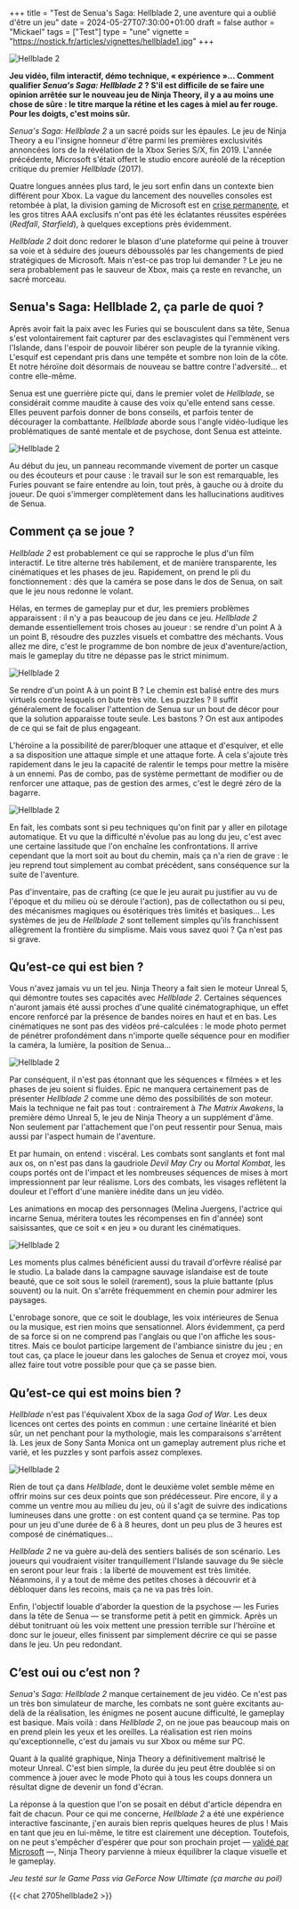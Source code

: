 +++
title = "Test de Senua's Saga: Hellblade 2, une aventure qui a oublié d'être un jeu"
date = 2024-05-27T07:30:00+01:00
draft = false
author = "Mickael"
tags = ["Test"]
type = "une"
vignette = "https://nostick.fr/articles/vignettes/hellblade1.jpg"
+++

![Hellblade 2](hellblade1.jpg "Ça fait mal.")

**Jeu vidéo, film interactif, démo technique, « expérience »… Comment qualifier *Senua's Saga: Hellblade 2* ? S'il est difficile de se faire une opinion arrêtée sur le nouveau jeu de Ninja Theory, il y a au moins une chose de sûre : le titre marque la rétine et les cages à miel au fer rouge. Pour les doigts, c'est moins sûr.**

*Senua's Saga: Hellblade 2* a un sacré poids sur les épaules. Le jeu de Ninja Theory a eu l'insigne honneur d'être parmi les premières exclusivités annoncées lors de la révélation de la Xbox Series S/X, fin 2019. L'année précédente, Microsoft s'était offert le studio encore auréolé de la réception critique du premier *Hellblade* (2017).

Quatre longues années plus tard, le jeu sort enfin dans un contexte bien différent pour Xbox. La vague du lancement des nouvelles consoles est retombée à plat, la division gaming de Microsoft est en [crise permanente](https://nostick.fr/articles/2024/mai/1505-bonjour-tristesse-chez-xbox/), et les gros titres AAA exclusifs n'ont pas été les éclatantes réussites espérées (*Redfall*, *Starfield*), à quelques exceptions près évidemment.

*Hellblade 2* doit donc redorer le blason d'une plateforme qui peine à trouver sa voie et à séduire des joueurs déboussolés par les changements de pied stratégiques de Microsoft. Mais n'est-ce pas trop lui demander ? Le jeu ne sera probablement pas le sauveur de Xbox, mais ça reste en revanche, un sacré morceau.

## Senua's Saga: Hellblade 2, ça parle de quoi ?

Après avoir fait la paix avec les Furies qui se bousculent dans sa tête, Senua s'est volontairement fait capturer par des esclavagistes qui l'emmènent vers l'Islande, dans l'espoir de pouvoir libérer son peuple de la tyrannie viking. L'esquif est cependant pris dans une tempête et sombre non loin de la côte. Et notre héroïne doit désormais de nouveau se battre contre l'adversité… et contre elle-même.

Senua est une guerrière picte qui, dans le premier volet de *Hellblade*, se considérait comme maudite à cause des voix qu'elle entend sans cesse. Elles peuvent parfois donner de bons conseils, et parfois tenter de décourager la combattante. *Hellblade* aborde sous l'angle vidéo-ludique les problématiques de santé mentale et de psychose, dont Senua est atteinte. 

![Hellblade 2](hellblade2.jpg "")

Au début du jeu, un panneau recommande vivement de porter un casque ou des écouteurs et pour cause : le travail sur le son est remarquable, les Furies pouvant se faire entendre au loin, tout près, à gauche ou à droite du joueur. De quoi s'immerger complètement dans les hallucinations auditives de Senua.

## Comment ça se joue ?

*Hellblade 2* est probablement ce qui se rapproche le plus d'un film interactif. Le titre alterne très habilement, et de manière transparente, les cinématiques et les phases de jeu. Rapidement, on prend le pli du fonctionnement : dès que la caméra se pose dans le dos de Senua, on sait que le jeu nous redonne le volant.

Hélas, en termes de gameplay pur et dur, les premiers problèmes apparaissent : il n'y a pas beaucoup de jeu dans ce jeu. *Hellblade 2* demande essentiellement trois choses au joueur : se rendre d'un point A à un point B, résoudre des puzzles visuels et combattre des méchants. Vous allez me dire, c'est le programme de bon nombre de jeux d'aventure/action, mais le gameplay du titre ne dépasse pas le strict minimum.

![Hellblade 2](hellblade3.jpg "")

Se rendre d'un point A à un point B ? Le chemin est balisé entre des murs virtuels contre lesquels on bute très vite. Les puzzles ? Il suffit généralement de focaliser l'attention de Senua sur un bout de décor pour que la solution apparaisse toute seule. Les bastons ? On est aux antipodes de ce qui se fait de plus engageant.

L'héroïne a la possibilité de parer/bloquer une attaque et d'esquiver, et elle a sa disposition une attaque simple et une attaque forte. À cela s'ajoute très rapidement dans le jeu la capacité de ralentir le temps pour mettre la misère à un ennemi. Pas de combo, pas de système permettant de modifier ou de renforcer une attaque, pas de gestion des armes, c'est le degré zéro de la bagarre.

![Hellblade 2](hellblade4.jpg "")


En fait, les combats sont si peu techniques qu'on finit par y aller en pilotage automatique. Et vu que la difficulté n'évolue pas au long du jeu, c'est avec une certaine lassitude que l'on enchaîne les confrontations. Il arrive cependant que la mort soit au bout du chemin, mais ça n'a rien de grave : le jeu reprend tout simplement au combat précédent, sans conséquence sur la suite de l'aventure.

Pas d'inventaire, pas de crafting (ce que le jeu aurait pu justifier au vu de l'époque et du milieu où se déroule l'action), pas de collectathon ou si peu, des mécanismes magiques ou ésotériques très limités et basiques… Les systèmes de jeu de *Hellblade 2* sont tellement simples qu'ils franchissent allègrement la frontière du simplisme. Mais vous savez quoi ? Ça n'est pas si grave.

## Qu’est-ce qui est bien ?

Vous n'avez jamais vu un tel jeu. Ninja Theory a fait sien le moteur Unreal 5, qui démontre toutes ses capacités avec *Hellblade 2*. Certaines séquences n'auront jamais été aussi proches d'une qualité cinématographique, un effet encore renforcé par la présence de bandes noires en haut et en bas. Les cinématiques ne sont pas des vidéos pré-calculées : le mode photo permet de pénétrer profondément dans n'importe quelle séquence pour en modifier la caméra, la lumière, la position de Senua… 

![Hellblade 2](hellblade5.jpg "")

Par conséquent, il n'est pas étonnant que les séquences « filmées » et les phases de jeu soient si fluides. Epic ne manquera certainement pas de présenter *Hellblade 2* comme une démo des possibilités de son moteur. Mais la technique ne fait pas tout : contrairement à *The Matrix Awakens*, la première démo Unreal 5, le jeu de Ninja Theory a un supplément d'âme. Non seulement par l'attachement que l'on peut ressentir pour Senua, mais aussi par l'aspect humain de l'aventure.

Et par humain, on entend : viscéral. Les combats sont sanglants et font mal aux os, on n'est pas dans la gaudriole *Devil May Cry* ou *Mortal Kombat*, les coups portés ont de l'impact et les nombreuses séquences de mises à mort impressionnent par leur réalisme. Lors des combats, les visages reflètent la douleur et l'effort d'une manière inédite dans un jeu vidéo.

Les animations en mocap des personnages (Melina Juergens, l'actrice qui incarne Senua, méritera toutes les récompenses en fin d'année) sont saisissantes, que ce soit « en jeu » ou durant les cinématiques. 

![Hellblade 2](hellblade6.jpg "")


Les moments plus calmes bénéficient aussi du travail d'orfèvre réalisé par le studio. La balade dans la campagne sauvage islandaise est de toute beauté, que ce soit sous le soleil (rarement), sous la pluie battante (plus souvent) ou la nuit. On s'arrête fréquemment en chemin pour admirer les paysages.

L'enrobage sonore, que ce soit le doublage, les voix intérieures de Senua ou la musique, est rien moins que sensationnel. Alors évidemment, ça perd de sa force si on ne comprend pas l'anglais ou que l'on affiche les sous-titres. Mais ce boulot participe largement de l'ambiance sinistre du jeu ; en tout cas, ça place le joueur dans les galoches de Senua et croyez moi, vous allez faire tout votre possible pour que ça se passe bien.


## Qu’est-ce qui est moins bien ?

*Hellblade* n'est pas l'équivalent Xbox de la saga *God of War*. Les deux licences ont certes des points en commun : une certaine linéarité et bien sûr, un net penchant pour la mythologie, mais les comparaisons s'arrêtent là. Les jeux de Sony Santa Monica ont un gameplay autrement plus riche et varié, et les puzzles y sont parfois assez complexes.

![Hellblade 2](hellblade7.jpg "")

Rien de tout ça dans *Hellblade*, dont le deuxième volet semble même en offrir moins sur ces deux points que son prédécesseur. Pire encore, il y a comme un ventre mou au milieu du jeu, où il s'agit de suivre des indications lumineuses dans une grotte : on est content quand ça se termine. Pas top pour un jeu d'une durée de 6 à 8 heures, dont un peu plus de 3 heures est composé de cinématiques…

*Hellblade 2* ne va guère au-delà des sentiers balisés de son scénario. Les joueurs qui voudraient visiter tranquillement l'Islande sauvage du 9e siècle en seront pour leur frais : la liberté de mouvement est très limitée. Néanmoins, il y a tout de même des petites choses à découvrir et à débloquer dans les recoins, mais ça ne va pas très loin.

Enfin, l'objectif louable d'aborder la question de la psychose — les Furies dans la tête de Senua — se transforme petit à petit en gimmick. Après un début tonitruant où les voix mettent une pression terrible sur l'héroïne et donc sur le joueur, elles finissent par simplement décrire ce qui se passe dans le jeu. Un peu redondant.

## C’est oui ou c’est non ?

*Senua's Saga: Hellblade 2* manque certainement de jeu vidéo. Ce n'est pas un très bon simulateur de marche, les combats ne sont guère excitants au-delà de la réalisation, les énigmes ne posent aucune difficulté, le gameplay est basique. Mais voilà : dans *Hellblade 2*, on ne joue pas beaucoup mais on en prend plein les yeux et les oreilles. La réalisation est rien moins qu'exceptionnelle, c'est du jamais vu sur Xbox ou même sur PC. 

Quant à la qualité graphique, Ninja Theory a définitivement maîtrisé le moteur Unreal. C'est bien simple, la durée du jeu peut être doublée si on commence à jouer avec le mode Photo qui à tous les coups donnera un résultat digne de devenir un fond d'écran.

La réponse à la question que l'on se posait en début d'article dépendra en fait de chacun. Pour ce qui me concerne, *Hellblade 2* a été une expérience interactive fascinante, j'en aurais bien repris quelques heures de plus ! Mais en tant que jeu en lui-même, le titre est clairement une déception. Toutefois, on ne peut s'empêcher d'espérer que pour son prochain projet — [validé par Microsoft](https://nostick.fr/articles/2024/mai/2105-la-sortie-de-hellblade-2-ne-condamne-pas-ninja-theory/) —, Ninja Theory parvienne à mieux équilibrer la claque visuelle et le gameplay.

*Jeu testé sur le Game Pass via GeForce Now Ultimate (ça marche au poil)*

 {{< chat 2705hellblade2 >}}